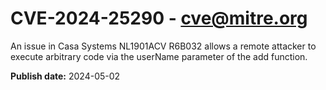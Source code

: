 # CVE-2024-25290 - cve@mitre.org

An issue in Casa Systems NL1901ACV R6B032 allows a remote attacker to execute arbitrary code via the userName parameter of the add function.

**Publish date:** 2024-05-02
